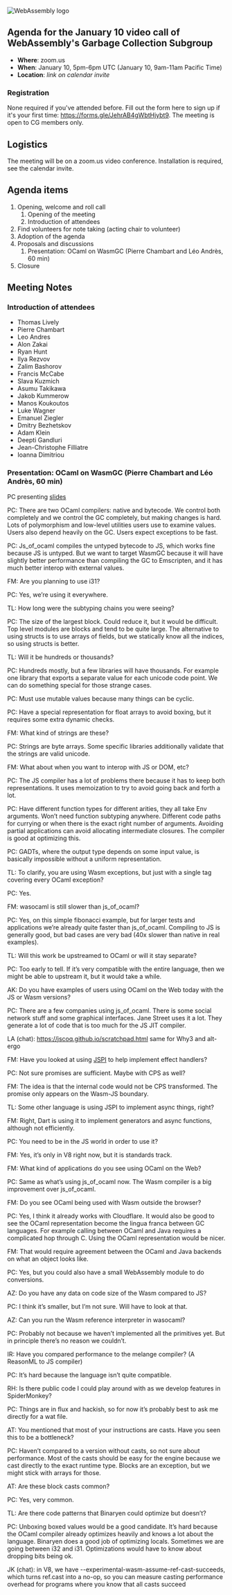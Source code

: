 ![WebAssembly logo](/images/WebAssembly.png)

## Agenda for the January 10 video call of WebAssembly's Garbage Collection Subgroup

- **Where**: zoom.us
- **When**: January 10, 5pm-6pm UTC (January 10, 9am-11am Pacific Time)
- **Location**: *link on calendar invite*

### Registration

None required if you've attended before. Fill out the form here to sign up if
it's your first time: https://forms.gle/JehrAB4gWbtHjybt9. The meeting is open
to CG members only.

## Logistics

The meeting will be on a zoom.us video conference.
Installation is required, see the calendar invite.

## Agenda items

1. Opening, welcome and roll call
    1. Opening of the meeting
    1. Introduction of attendees
1. Find volunteers for note taking (acting chair to volunteer)
1. Adoption of the agenda
1. Proposals and discussions
    1. Presentation: OCaml on WasmGC (Pierre Chambart and Léo Andrès, 60 min)
1. Closure

## Meeting Notes

### Introduction of attendees

- Thomas Lively
- Pierre Chambart
- Leo Andres
- Alon Zakai
- Ryan Hunt
- Ilya Rezvov
- Zalim Bashorov
- Francis McCabe
- Slava Kuzmich
- Asumu Takikawa
- Jakob Kummerow
- Manos Koukoutos
- Luke Wagner
- Emanuel Ziegler
- Dmitry Bezhetskov
- Adam Klein
- Deepti Gandluri
- Jean-Christophe Filliatre
- Ioanna Dimitriou

### Presentation: OCaml on WasmGC (Pierre Chambart and Léo Andrès, 60 min)

PC presenting [slides](presentations/2023-01-10-chambart-ocaml.pdf)

PC: There are two OCaml compilers: native and bytecode. We control both completely and we control the GC completely, but making changes is hard. Lots of polymorphism and low-level utilities users use to examine values. Users also depend heavily on the GC. Users expect exceptions to be fast.

PC: Js_of_ocaml compiles the untyped bytecode to JS, which works fine because JS is untyped. But we want to target WasmGC because it will have slightly better performance than compiling the GC to Emscripten, and it has much better interop with external values.

FM: Are you planning to use i31?

PC: Yes, we’re using it everywhere.

TL: How long were the subtyping chains you were seeing?

PC: The size of the largest block. Could reduce it, but it would be difficult. Top level modules are blocks and tend to be quite large. The alternative to using structs is to use arrays of fields, but we statically know all the indices, so using structs is better.

TL: Will it be hundreds or thousands?

PC: Hundreds mostly, but a few libraries will have thousands. For example one library that exports a separate value for each unicode code point. We can do something special for those strange cases.

PC: Must use mutable values because many things can be cyclic.

PC: Have a special representation for float arrays to avoid boxing, but it requires some extra dynamic checks.

FM: What kind of strings are these?

PC: Strings are byte arrays. Some specific libraries additionally validate that the strings are valid unicode.

FM: What about when you want to interop with JS or DOM, etc?

PC: The JS compiler has a lot of problems there because it has to keep both representations. It uses memoization to try to avoid going back and forth a lot.

PC: Have different function types for different arities, they all take Env arguments. Won’t need function subtyping anywhere. Different code paths for currying or when there is the exact right number of arguments. Avoiding partial applications can avoid allocating intermediate closures. The compiler is good at optimizing this.

PC: GADTs, where the output type depends on some input value, is basically impossible without a uniform representation.

TL: To clarify, you are using Wasm exceptions, but just with a single tag covering every OCaml exception?

PC: Yes.

FM: wasocaml is still slower than js_of_ocaml?

PC: Yes, on this simple fibonacci example, but for larger tests and applications we’re already quite faster than js_of_ocaml. Compiling to JS is generally good, but bad cases are very bad (40x slower than native in real examples).

TL: Will this work be upstreamed to OCaml or will it stay separate?

PC: Too early to tell. If it’s very compatible with the entire language, then we might be able to upstream it, but it would take a while.

AK: Do you have examples of users using OCaml on the Web today with the JS or Wasm versions?

PC: There are a few companies using js_of_ocaml. There is some social network stuff and some graphical interfaces. Jane Street uses it a lot. They generate a lot of code that is too much for the JS JIT compiler.

LA (chat): https://jscoq.github.io/scratchpad.html same for Why3 and alt-ergo

FM: Have you looked at using [JSPI](https://github.com/WebAssembly/js-promise-integration/blob/main/proposals/js-promise-integration/Overview.md) to help implement effect handlers?

PC: Not sure promises are sufficient. Maybe with CPS as well?

FM: The idea is that the internal code would not be CPS transformed. The promise only appears on the Wasm-JS boundary.

TL: Some other language is using JSPI to implement async things, right?

FM: Right, Dart is using it to implement generators and async functions, although not efficiently.

PC: You need to be in the JS world in order to use it?

FM: Yes, it’s only in V8 right now, but it is standards track.

FM: What kind of applications do you see using OCaml on the Web?

PC: Same as what’s using js_of_ocaml now. The Wasm compiler is a big improvement over js_of_ocaml.

FM: Do you see OCaml being used with Wasm outside the browser?

PC: Yes, I think it already works with Cloudflare. It would also be good to see the OCaml representation become the lingua franca between GC languages. For example calling between OCaml and Java requires a complicated hop through C. Using the OCaml representation would be nicer.

FM: That would require agreement between the OCaml and Java backends on what an object looks like.

PC: Yes, but you could also have a small WebAssembly module to do conversions.

AZ: Do you have any data on code size of the Wasm compared to JS?

PC: I think it’s smaller, but I’m not sure. Will have to look at that.

AZ: Can you run the Wasm reference interpreter in wasocaml?

PC: Probably not because we haven’t implemented all the primitives yet. But in principle there’s no reason we couldn’t.

IR: Have you compared performance to the melange compiler? (A ReasonML to JS compiler)

PC: It’s hard because the language isn’t quite compatible.

RH: Is there public code I could play around with as we develop features in SpiderMonkey?

PC: Things are in flux and hackish, so for now it’s probably best to ask me directly for a wat file.

AT: You mentioned that most of your instructions are casts. Have you seen this to be a bottleneck?

PC: Haven’t compared to a version without casts, so not sure about performance. Most of the casts should be easy for the engine because we cast directly to the exact runtime type. Blocks are an exception, but we might stick with arrays for those.

AT: Are these block casts common?

PC: Yes, very common.

TL: Are there code patterns that Binaryen could optimize but doesn’t?

PC: Unboxing boxed values would be a good candidate. It’s hard because the OCaml compiler already optimizes heavily and knows a lot about the language. Binaryen does a good job of optimizing locals. Sometimes we are going between i32 and i31. Optimizations would have to know about dropping bits being ok.

JK (chat): in V8, we have --experimental-wasm-assume-ref-cast-succeeds, which turns ref.cast into a no-op, so you can measure casting performance overhead for programs where you know that all casts succeed
